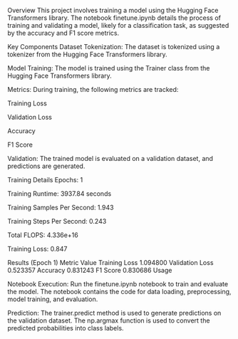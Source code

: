 Overview
This project involves training a model using the Hugging Face Transformers library. The notebook finetune.ipynb details the process of training and validating a model, likely for a classification task, as suggested by the accuracy and F1 score metrics.

Key Components
Dataset Tokenization: The dataset is tokenized using a tokenizer from the Hugging Face Transformers library.

Model Training: The model is trained using the Trainer class from the Hugging Face Transformers library.

Metrics: During training, the following metrics are tracked:

Training Loss

Validation Loss

Accuracy

F1 Score

Validation: The trained model is evaluated on a validation dataset, and predictions are generated.

Training Details
Epochs: 1

Training Runtime: 3937.84 seconds

Training Samples Per Second: 1.943

Training Steps Per Second: 0.243

Total FLOPS: 4.336e+16

Training Loss: 0.847

Results (Epoch 1)
Metric	Value
Training Loss	1.094800
Validation Loss	0.523357
Accuracy	0.831243
F1 Score	0.830686
Usage


Notebook Execution: Run the finetune.ipynb notebook to train and evaluate the model. The notebook contains the code for data loading, preprocessing, model training, and evaluation.

Prediction: The trainer.predict method is used to generate predictions on the validation dataset. The np.argmax function is used to convert the predicted probabilities into class labels.


